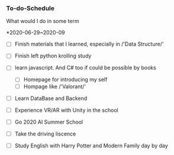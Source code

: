 ### To-do-Schedule
What would I do in some term

*2020-06-29~2020-09
 * [ ] Finish materials that I learned, especially in /'Data Structure/'
 * [ ] Finish left python krolling study
 * [ ] learn javascript. And C# too if could be possible by books
      * [ ] Homepage for introducing my self
      * [ ] Hompage like /'Valorant/'
 * [ ] Learn DataBase and Backend
 * [ ] Experience VR/AR with Unity in the school
 * [ ] Go 2020 AI Summer School
 * [ ] Take the driving liscence
 * [ ] Study English with Harry Potter and Modern Family day by day
 
  
